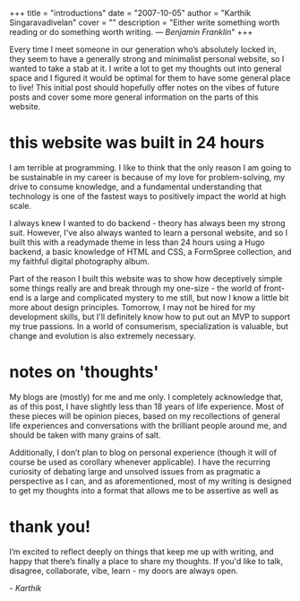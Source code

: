 +++
title = "introductions"
date = "2007-10-05"
author = "Karthik Singaravadivelan"
cover = ""
description = "Either write something worth reading or do something worth writing. *— Benjamin Franklin*"
+++

Every time I meet someone in our generation who’s absolutely locked in, they seem to have a generally strong and minimalist personal website, so I wanted to take a stab at it. I write a lot to get my thoughts out into general space and I figured it would be optimal for them to have some general place to live! This initial post should hopefully offer notes on the vibes of future posts and cover some more general information on the parts of this website.

# this website was built in 24 hours

I am terrible at programming. I like to think that the only reason I am going to be sustainable in my career is because of my love for problem-solving, my drive to consume knowledge, and a fundamental understanding that technology is one of the fastest ways to positively impact the world at high scale. 

I always knew I wanted to do backend - theory has always been my strong suit. However, I've also always wanted to learn a personal website, and so I built this with a readymade theme in less than 24 hours using a Hugo backend, a basic knowledge of HTML and CSS, a FormSpree collection, and my faithful digital photography album.

Part of the reason I built this website was to show how deceptively simple some things really are and break through my one-size - the world of front-end is a large and complicated mystery to me still, but now I know a little bit more about design principles. Tomorrow, I may not be hired for my development skills, but I'll definitely know how to put out an MVP to support my true passions. In a world of consumerism, specialization is valuable, but change and evolution is also extremely necessary.

# notes on 'thoughts'

My blogs are (mostly) for me and me only. I completely acknowledge that, as of this post, I have slightly less than 18 years of life experience. Most of these pieces will be opinion pieces, based on my recollections of general life experiences and conversations with the brilliant people around me, and should be taken with many grains of salt.

Additionally, I don’t plan to blog on personal experience (though it will of course be used as corollary whenever applicable). I have the recurring curiosity of debating large and unsolved issues from as pragmatic a perspective as I can, and as aforementioned, most of my writing is designed to get my thoughts into a format that allows me to be assertive as well as 

# thank you!

I’m excited to reflect deeply on things that keep me up with writing, and happy that there’s finally a place to share my thoughts. If you'd like to talk, disagree, collaborate, vibe, learn - my doors are always open.

*- Karthik*